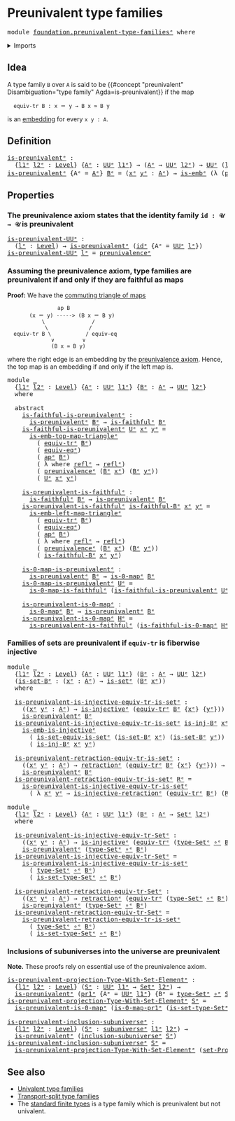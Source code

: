 # Preunivalent type families

<pre class="Agda"><a id="39" class="Keyword">module</a> <a id="46" href="foundation.preunivalent-type-families%25E1%25B5%2589.html" class="Module">foundation.preunivalent-type-familiesᵉ</a> <a id="85" class="Keyword">where</a>
</pre>
<details><summary>Imports</summary>

<pre class="Agda"><a id="141" class="Keyword">open</a> <a id="146" class="Keyword">import</a> <a id="153" href="foundation.0-maps%25E1%25B5%2589.html" class="Module">foundation.0-mapsᵉ</a>
<a id="172" class="Keyword">open</a> <a id="177" class="Keyword">import</a> <a id="184" href="foundation.action-on-identifications-functions%25E1%25B5%2589.html" class="Module">foundation.action-on-identifications-functionsᵉ</a>
<a id="232" class="Keyword">open</a> <a id="237" class="Keyword">import</a> <a id="244" href="foundation.dependent-pair-types%25E1%25B5%2589.html" class="Module">foundation.dependent-pair-typesᵉ</a>
<a id="277" class="Keyword">open</a> <a id="282" class="Keyword">import</a> <a id="289" href="foundation.embeddings%25E1%25B5%2589.html" class="Module">foundation.embeddingsᵉ</a>
<a id="312" class="Keyword">open</a> <a id="317" class="Keyword">import</a> <a id="324" href="foundation.equivalence-injective-type-families%25E1%25B5%2589.html" class="Module">foundation.equivalence-injective-type-familiesᵉ</a>
<a id="372" class="Keyword">open</a> <a id="377" class="Keyword">import</a> <a id="384" href="foundation.faithful-maps%25E1%25B5%2589.html" class="Module">foundation.faithful-mapsᵉ</a>
<a id="410" class="Keyword">open</a> <a id="415" class="Keyword">import</a> <a id="422" href="foundation.function-types%25E1%25B5%2589.html" class="Module">foundation.function-typesᵉ</a>
<a id="449" class="Keyword">open</a> <a id="454" class="Keyword">import</a> <a id="461" href="foundation.injective-maps%25E1%25B5%2589.html" class="Module">foundation.injective-mapsᵉ</a>
<a id="488" class="Keyword">open</a> <a id="493" class="Keyword">import</a> <a id="500" href="foundation.preunivalence%25E1%25B5%2589.html" class="Module">foundation.preunivalenceᵉ</a>
<a id="526" class="Keyword">open</a> <a id="531" class="Keyword">import</a> <a id="538" href="foundation.retractions%25E1%25B5%2589.html" class="Module">foundation.retractionsᵉ</a>
<a id="562" class="Keyword">open</a> <a id="567" class="Keyword">import</a> <a id="574" href="foundation.sets%25E1%25B5%2589.html" class="Module">foundation.setsᵉ</a>
<a id="591" class="Keyword">open</a> <a id="596" class="Keyword">import</a> <a id="603" href="foundation.subuniverses%25E1%25B5%2589.html" class="Module">foundation.subuniversesᵉ</a>
<a id="628" class="Keyword">open</a> <a id="633" class="Keyword">import</a> <a id="640" href="foundation.transport-along-identifications%25E1%25B5%2589.html" class="Module">foundation.transport-along-identificationsᵉ</a>
<a id="684" class="Keyword">open</a> <a id="689" class="Keyword">import</a> <a id="696" href="foundation.universe-levels%25E1%25B5%2589.html" class="Module">foundation.universe-levelsᵉ</a>

<a id="725" class="Keyword">open</a> <a id="730" class="Keyword">import</a> <a id="737" href="foundation-core.equivalences%25E1%25B5%2589.html" class="Module">foundation-core.equivalencesᵉ</a>
<a id="767" class="Keyword">open</a> <a id="772" class="Keyword">import</a> <a id="779" href="foundation-core.identity-types%25E1%25B5%2589.html" class="Module">foundation-core.identity-typesᵉ</a>
<a id="811" class="Keyword">open</a> <a id="816" class="Keyword">import</a> <a id="823" href="foundation-core.univalence%25E1%25B5%2589.html" class="Module">foundation-core.univalenceᵉ</a>
</pre>
</details>

## Idea

A type family `B` over `A` is said to be
{{#concept "preunivalent" Disambiguation="type family" Agda=is-preunivalent}} if
the map

```text
  equiv-tr B : x ＝ y → B x ≃ B y
```

is an [embedding](foundation-core.embeddings.md) for every `x y : A`.

## Definition

<pre class="Agda"><a id="is-preunivalentᵉ"></a><a id="1148" href="foundation.preunivalent-type-families%25E1%25B5%2589.html#1148" class="Function">is-preunivalentᵉ</a> <a id="1165" class="Symbol">:</a>
  <a id="1169" class="Symbol">{</a><a id="1170" href="foundation.preunivalent-type-families%25E1%25B5%2589.html#1170" class="Bound">l1ᵉ</a> <a id="1174" href="foundation.preunivalent-type-families%25E1%25B5%2589.html#1174" class="Bound">l2ᵉ</a> <a id="1178" class="Symbol">:</a> <a id="1180" href="Agda.Primitive.html#742" class="Postulate">Level</a><a id="1185" class="Symbol">}</a> <a id="1187" class="Symbol">{</a><a id="1188" href="foundation.preunivalent-type-families%25E1%25B5%2589.html#1188" class="Bound">Aᵉ</a> <a id="1191" class="Symbol">:</a> <a id="1193" href="Agda.Primitive.html#429" class="Primitive">UUᵉ</a> <a id="1197" href="foundation.preunivalent-type-families%25E1%25B5%2589.html#1170" class="Bound">l1ᵉ</a><a id="1200" class="Symbol">}</a> <a id="1202" class="Symbol">→</a> <a id="1204" class="Symbol">(</a><a id="1205" href="foundation.preunivalent-type-families%25E1%25B5%2589.html#1188" class="Bound">Aᵉ</a> <a id="1208" class="Symbol">→</a> <a id="1210" href="Agda.Primitive.html#429" class="Primitive">UUᵉ</a> <a id="1214" href="foundation.preunivalent-type-families%25E1%25B5%2589.html#1174" class="Bound">l2ᵉ</a><a id="1217" class="Symbol">)</a> <a id="1219" class="Symbol">→</a> <a id="1221" href="Agda.Primitive.html#429" class="Primitive">UUᵉ</a> <a id="1225" class="Symbol">(</a><a id="1226" href="foundation.preunivalent-type-families%25E1%25B5%2589.html#1170" class="Bound">l1ᵉ</a> <a id="1230" href="Agda.Primitive.html#961" class="Primitive Operator">⊔</a> <a id="1232" href="foundation.preunivalent-type-families%25E1%25B5%2589.html#1174" class="Bound">l2ᵉ</a><a id="1235" class="Symbol">)</a>
<a id="1237" href="foundation.preunivalent-type-families%25E1%25B5%2589.html#1148" class="Function">is-preunivalentᵉ</a> <a id="1254" class="Symbol">{</a><a id="1255" class="Argument">Aᵉ</a> <a id="1258" class="Symbol">=</a> <a id="1260" href="foundation.preunivalent-type-families%25E1%25B5%2589.html#1260" class="Bound">Aᵉ</a><a id="1262" class="Symbol">}</a> <a id="1264" href="foundation.preunivalent-type-families%25E1%25B5%2589.html#1264" class="Bound">Bᵉ</a> <a id="1267" class="Symbol">=</a> <a id="1269" class="Symbol">(</a><a id="1270" href="foundation.preunivalent-type-families%25E1%25B5%2589.html#1270" class="Bound">xᵉ</a> <a id="1273" href="foundation.preunivalent-type-families%25E1%25B5%2589.html#1273" class="Bound">yᵉ</a> <a id="1276" class="Symbol">:</a> <a id="1278" href="foundation.preunivalent-type-families%25E1%25B5%2589.html#1260" class="Bound">Aᵉ</a><a id="1280" class="Symbol">)</a> <a id="1282" class="Symbol">→</a> <a id="1284" href="foundation-core.embeddings%25E1%25B5%2589.html#1101" class="Function">is-embᵉ</a> <a id="1292" class="Symbol">(λ</a> <a id="1295" class="Symbol">(</a><a id="1296" href="foundation.preunivalent-type-families%25E1%25B5%2589.html#1296" class="Bound">pᵉ</a> <a id="1299" class="Symbol">:</a> <a id="1301" href="foundation.preunivalent-type-families%25E1%25B5%2589.html#1270" class="Bound">xᵉ</a> <a id="1304" href="foundation-core.identity-types%25E1%25B5%2589.html#2730" class="Function Operator">＝ᵉ</a> <a id="1307" href="foundation.preunivalent-type-families%25E1%25B5%2589.html#1273" class="Bound">yᵉ</a><a id="1309" class="Symbol">)</a> <a id="1311" class="Symbol">→</a> <a id="1313" href="foundation.transport-along-identifications%25E1%25B5%2589.html#1592" class="Function">equiv-trᵉ</a> <a id="1323" href="foundation.preunivalent-type-families%25E1%25B5%2589.html#1264" class="Bound">Bᵉ</a> <a id="1326" href="foundation.preunivalent-type-families%25E1%25B5%2589.html#1296" class="Bound">pᵉ</a><a id="1328" class="Symbol">)</a>
</pre>
## Properties

### The preunivalence axiom states that the identity family `id : 𝒰 → 𝒰` is preunivalent

<pre class="Agda"><a id="is-preunivalent-UUᵉ"></a><a id="1448" href="foundation.preunivalent-type-families%25E1%25B5%2589.html#1448" class="Function">is-preunivalent-UUᵉ</a> <a id="1468" class="Symbol">:</a>
  <a id="1472" class="Symbol">(</a><a id="1473" href="foundation.preunivalent-type-families%25E1%25B5%2589.html#1473" class="Bound">lᵉ</a> <a id="1476" class="Symbol">:</a> <a id="1478" href="Agda.Primitive.html#742" class="Postulate">Level</a><a id="1483" class="Symbol">)</a> <a id="1485" class="Symbol">→</a> <a id="1487" href="foundation.preunivalent-type-families%25E1%25B5%2589.html#1148" class="Function">is-preunivalentᵉ</a> <a id="1504" class="Symbol">(</a><a id="1505" href="foundation-core.function-types%25E1%25B5%2589.html#309" class="Function">idᵉ</a> <a id="1509" class="Symbol">{</a><a id="1510" class="Argument">Aᵉ</a> <a id="1513" class="Symbol">=</a> <a id="1515" href="Agda.Primitive.html#429" class="Primitive">UUᵉ</a> <a id="1519" href="foundation.preunivalent-type-families%25E1%25B5%2589.html#1473" class="Bound">lᵉ</a><a id="1521" class="Symbol">})</a>
<a id="1524" href="foundation.preunivalent-type-families%25E1%25B5%2589.html#1448" class="Function">is-preunivalent-UUᵉ</a> <a id="1544" href="foundation.preunivalent-type-families%25E1%25B5%2589.html#1544" class="Bound">lᵉ</a> <a id="1547" class="Symbol">=</a> <a id="1549" href="foundation.preunivalence%25E1%25B5%2589.html#3103" class="Function">preunivalenceᵉ</a>
</pre>
### Assuming the preunivalence axiom, type families are preunivalent if and only if they are faithful as maps

**Proof:** We have the
[commuting triangle of maps](foundation-core.commuting-triangles-of-maps.md)

```text
                ap B
       (x ＝ y) -----> (B x ＝ B y)
           \               /
            \             /
  equiv-tr B \           / equiv-eq
              ∨         ∨
              (B x ≃ B y)
```

where the right edge is an embedding by the
[preunivalence axiom](foundation.preunivalence.md). Hence, the top map is an
embedding if and only if the left map is.

<pre class="Agda"><a id="2166" class="Keyword">module</a> <a id="2173" href="foundation.preunivalent-type-families%25E1%25B5%2589.html#2173" class="Module">_</a>
  <a id="2177" class="Symbol">{</a><a id="2178" href="foundation.preunivalent-type-families%25E1%25B5%2589.html#2178" class="Bound">l1ᵉ</a> <a id="2182" href="foundation.preunivalent-type-families%25E1%25B5%2589.html#2182" class="Bound">l2ᵉ</a> <a id="2186" class="Symbol">:</a> <a id="2188" href="Agda.Primitive.html#742" class="Postulate">Level</a><a id="2193" class="Symbol">}</a> <a id="2195" class="Symbol">{</a><a id="2196" href="foundation.preunivalent-type-families%25E1%25B5%2589.html#2196" class="Bound">Aᵉ</a> <a id="2199" class="Symbol">:</a> <a id="2201" href="Agda.Primitive.html#429" class="Primitive">UUᵉ</a> <a id="2205" href="foundation.preunivalent-type-families%25E1%25B5%2589.html#2178" class="Bound">l1ᵉ</a><a id="2208" class="Symbol">}</a> <a id="2210" class="Symbol">{</a><a id="2211" href="foundation.preunivalent-type-families%25E1%25B5%2589.html#2211" class="Bound">Bᵉ</a> <a id="2214" class="Symbol">:</a> <a id="2216" href="foundation.preunivalent-type-families%25E1%25B5%2589.html#2196" class="Bound">Aᵉ</a> <a id="2219" class="Symbol">→</a> <a id="2221" href="Agda.Primitive.html#429" class="Primitive">UUᵉ</a> <a id="2225" href="foundation.preunivalent-type-families%25E1%25B5%2589.html#2182" class="Bound">l2ᵉ</a><a id="2228" class="Symbol">}</a>
  <a id="2232" class="Keyword">where</a>

  <a id="2241" class="Keyword">abstract</a>
    <a id="2254" href="foundation.preunivalent-type-families%25E1%25B5%2589.html#2254" class="Function">is-faithful-is-preunivalentᵉ</a> <a id="2283" class="Symbol">:</a>
      <a id="2291" href="foundation.preunivalent-type-families%25E1%25B5%2589.html#1148" class="Function">is-preunivalentᵉ</a> <a id="2308" href="foundation.preunivalent-type-families%25E1%25B5%2589.html#2211" class="Bound">Bᵉ</a> <a id="2311" class="Symbol">→</a> <a id="2313" href="foundation.faithful-maps%25E1%25B5%2589.html#1164" class="Function">is-faithfulᵉ</a> <a id="2326" href="foundation.preunivalent-type-families%25E1%25B5%2589.html#2211" class="Bound">Bᵉ</a>
    <a id="2333" href="foundation.preunivalent-type-families%25E1%25B5%2589.html#2254" class="Function">is-faithful-is-preunivalentᵉ</a> <a id="2362" href="foundation.preunivalent-type-families%25E1%25B5%2589.html#2362" class="Bound">Uᵉ</a> <a id="2365" href="foundation.preunivalent-type-families%25E1%25B5%2589.html#2365" class="Bound">xᵉ</a> <a id="2368" href="foundation.preunivalent-type-families%25E1%25B5%2589.html#2368" class="Bound">yᵉ</a> <a id="2371" class="Symbol">=</a>
      <a id="2379" href="foundation.embeddings%25E1%25B5%2589.html#4648" class="Function">is-emb-top-map-triangleᵉ</a>
        <a id="2412" class="Symbol">(</a> <a id="2414" href="foundation.transport-along-identifications%25E1%25B5%2589.html#1592" class="Function">equiv-trᵉ</a> <a id="2424" href="foundation.preunivalent-type-families%25E1%25B5%2589.html#2211" class="Bound">Bᵉ</a><a id="2426" class="Symbol">)</a>
        <a id="2436" class="Symbol">(</a> <a id="2438" href="foundation-core.univalence%25E1%25B5%2589.html#1464" class="Function">equiv-eqᵉ</a><a id="2447" class="Symbol">)</a>
        <a id="2457" class="Symbol">(</a> <a id="2459" href="foundation.action-on-identifications-functions%25E1%25B5%2589.html#735" class="Function">apᵉ</a> <a id="2463" href="foundation.preunivalent-type-families%25E1%25B5%2589.html#2211" class="Bound">Bᵉ</a><a id="2465" class="Symbol">)</a>
        <a id="2475" class="Symbol">(</a> <a id="2477" class="Symbol">λ</a> <a id="2479" class="Keyword">where</a> <a id="2485" href="foundation-core.identity-types%25E1%25B5%2589.html#2694" class="InductiveConstructor">reflᵉ</a> <a id="2491" class="Symbol">→</a> <a id="2493" href="foundation-core.identity-types%25E1%25B5%2589.html#2694" class="InductiveConstructor">reflᵉ</a><a id="2498" class="Symbol">)</a>
        <a id="2508" class="Symbol">(</a> <a id="2510" href="foundation.preunivalence%25E1%25B5%2589.html#3103" class="Function">preunivalenceᵉ</a> <a id="2525" class="Symbol">(</a><a id="2526" href="foundation.preunivalent-type-families%25E1%25B5%2589.html#2211" class="Bound">Bᵉ</a> <a id="2529" href="foundation.preunivalent-type-families%25E1%25B5%2589.html#2365" class="Bound">xᵉ</a><a id="2531" class="Symbol">)</a> <a id="2533" class="Symbol">(</a><a id="2534" href="foundation.preunivalent-type-families%25E1%25B5%2589.html#2211" class="Bound">Bᵉ</a> <a id="2537" href="foundation.preunivalent-type-families%25E1%25B5%2589.html#2368" class="Bound">yᵉ</a><a id="2539" class="Symbol">))</a>
        <a id="2550" class="Symbol">(</a> <a id="2552" href="foundation.preunivalent-type-families%25E1%25B5%2589.html#2362" class="Bound">Uᵉ</a> <a id="2555" href="foundation.preunivalent-type-families%25E1%25B5%2589.html#2365" class="Bound">xᵉ</a> <a id="2558" href="foundation.preunivalent-type-families%25E1%25B5%2589.html#2368" class="Bound">yᵉ</a><a id="2560" class="Symbol">)</a>

    <a id="2567" href="foundation.preunivalent-type-families%25E1%25B5%2589.html#2567" class="Function">is-preunivalent-is-faithfulᵉ</a> <a id="2596" class="Symbol">:</a>
      <a id="2604" href="foundation.faithful-maps%25E1%25B5%2589.html#1164" class="Function">is-faithfulᵉ</a> <a id="2617" href="foundation.preunivalent-type-families%25E1%25B5%2589.html#2211" class="Bound">Bᵉ</a> <a id="2620" class="Symbol">→</a> <a id="2622" href="foundation.preunivalent-type-families%25E1%25B5%2589.html#1148" class="Function">is-preunivalentᵉ</a> <a id="2639" href="foundation.preunivalent-type-families%25E1%25B5%2589.html#2211" class="Bound">Bᵉ</a>
    <a id="2646" href="foundation.preunivalent-type-families%25E1%25B5%2589.html#2567" class="Function">is-preunivalent-is-faithfulᵉ</a> <a id="2675" href="foundation.preunivalent-type-families%25E1%25B5%2589.html#2675" class="Bound">is-faithful-Bᵉ</a> <a id="2690" href="foundation.preunivalent-type-families%25E1%25B5%2589.html#2690" class="Bound">xᵉ</a> <a id="2693" href="foundation.preunivalent-type-families%25E1%25B5%2589.html#2693" class="Bound">yᵉ</a> <a id="2696" class="Symbol">=</a>
      <a id="2704" href="foundation.embeddings%25E1%25B5%2589.html#3662" class="Function">is-emb-left-map-triangleᵉ</a>
        <a id="2738" class="Symbol">(</a> <a id="2740" href="foundation.transport-along-identifications%25E1%25B5%2589.html#1592" class="Function">equiv-trᵉ</a> <a id="2750" href="foundation.preunivalent-type-families%25E1%25B5%2589.html#2211" class="Bound">Bᵉ</a><a id="2752" class="Symbol">)</a>
        <a id="2762" class="Symbol">(</a> <a id="2764" href="foundation-core.univalence%25E1%25B5%2589.html#1464" class="Function">equiv-eqᵉ</a><a id="2773" class="Symbol">)</a>
        <a id="2783" class="Symbol">(</a> <a id="2785" href="foundation.action-on-identifications-functions%25E1%25B5%2589.html#735" class="Function">apᵉ</a> <a id="2789" href="foundation.preunivalent-type-families%25E1%25B5%2589.html#2211" class="Bound">Bᵉ</a><a id="2791" class="Symbol">)</a>
        <a id="2801" class="Symbol">(</a> <a id="2803" class="Symbol">λ</a> <a id="2805" class="Keyword">where</a> <a id="2811" href="foundation-core.identity-types%25E1%25B5%2589.html#2694" class="InductiveConstructor">reflᵉ</a> <a id="2817" class="Symbol">→</a> <a id="2819" href="foundation-core.identity-types%25E1%25B5%2589.html#2694" class="InductiveConstructor">reflᵉ</a><a id="2824" class="Symbol">)</a>
        <a id="2834" class="Symbol">(</a> <a id="2836" href="foundation.preunivalence%25E1%25B5%2589.html#3103" class="Function">preunivalenceᵉ</a> <a id="2851" class="Symbol">(</a><a id="2852" href="foundation.preunivalent-type-families%25E1%25B5%2589.html#2211" class="Bound">Bᵉ</a> <a id="2855" href="foundation.preunivalent-type-families%25E1%25B5%2589.html#2690" class="Bound">xᵉ</a><a id="2857" class="Symbol">)</a> <a id="2859" class="Symbol">(</a><a id="2860" href="foundation.preunivalent-type-families%25E1%25B5%2589.html#2211" class="Bound">Bᵉ</a> <a id="2863" href="foundation.preunivalent-type-families%25E1%25B5%2589.html#2693" class="Bound">yᵉ</a><a id="2865" class="Symbol">))</a>
        <a id="2876" class="Symbol">(</a> <a id="2878" href="foundation.preunivalent-type-families%25E1%25B5%2589.html#2675" class="Bound">is-faithful-Bᵉ</a> <a id="2893" href="foundation.preunivalent-type-families%25E1%25B5%2589.html#2690" class="Bound">xᵉ</a> <a id="2896" href="foundation.preunivalent-type-families%25E1%25B5%2589.html#2693" class="Bound">yᵉ</a><a id="2898" class="Symbol">)</a>

    <a id="2905" href="foundation.preunivalent-type-families%25E1%25B5%2589.html#2905" class="Function">is-0-map-is-preunivalentᵉ</a> <a id="2931" class="Symbol">:</a>
      <a id="2939" href="foundation.preunivalent-type-families%25E1%25B5%2589.html#1148" class="Function">is-preunivalentᵉ</a> <a id="2956" href="foundation.preunivalent-type-families%25E1%25B5%2589.html#2211" class="Bound">Bᵉ</a> <a id="2959" class="Symbol">→</a> <a id="2961" href="foundation.0-maps%25E1%25B5%2589.html#852" class="Function">is-0-mapᵉ</a> <a id="2971" href="foundation.preunivalent-type-families%25E1%25B5%2589.html#2211" class="Bound">Bᵉ</a>
    <a id="2978" href="foundation.preunivalent-type-families%25E1%25B5%2589.html#2905" class="Function">is-0-map-is-preunivalentᵉ</a> <a id="3004" href="foundation.preunivalent-type-families%25E1%25B5%2589.html#3004" class="Bound">Uᵉ</a> <a id="3007" class="Symbol">=</a>
      <a id="3015" href="foundation.faithful-maps%25E1%25B5%2589.html#3312" class="Function">is-0-map-is-faithfulᵉ</a> <a id="3037" class="Symbol">(</a><a id="3038" href="foundation.preunivalent-type-families%25E1%25B5%2589.html#2254" class="Function">is-faithful-is-preunivalentᵉ</a> <a id="3067" href="foundation.preunivalent-type-families%25E1%25B5%2589.html#3004" class="Bound">Uᵉ</a><a id="3069" class="Symbol">)</a>

    <a id="3076" href="foundation.preunivalent-type-families%25E1%25B5%2589.html#3076" class="Function">is-preunivalent-is-0-mapᵉ</a> <a id="3102" class="Symbol">:</a>
      <a id="3110" href="foundation.0-maps%25E1%25B5%2589.html#852" class="Function">is-0-mapᵉ</a> <a id="3120" href="foundation.preunivalent-type-families%25E1%25B5%2589.html#2211" class="Bound">Bᵉ</a> <a id="3123" class="Symbol">→</a> <a id="3125" href="foundation.preunivalent-type-families%25E1%25B5%2589.html#1148" class="Function">is-preunivalentᵉ</a> <a id="3142" href="foundation.preunivalent-type-families%25E1%25B5%2589.html#2211" class="Bound">Bᵉ</a>
    <a id="3149" href="foundation.preunivalent-type-families%25E1%25B5%2589.html#3076" class="Function">is-preunivalent-is-0-mapᵉ</a> <a id="3175" href="foundation.preunivalent-type-families%25E1%25B5%2589.html#3175" class="Bound">Hᵉ</a> <a id="3178" class="Symbol">=</a>
      <a id="3186" href="foundation.preunivalent-type-families%25E1%25B5%2589.html#2567" class="Function">is-preunivalent-is-faithfulᵉ</a> <a id="3215" class="Symbol">(</a><a id="3216" href="foundation.faithful-maps%25E1%25B5%2589.html#3497" class="Function">is-faithful-is-0-mapᵉ</a> <a id="3238" href="foundation.preunivalent-type-families%25E1%25B5%2589.html#3175" class="Bound">Hᵉ</a><a id="3240" class="Symbol">)</a>
</pre>
### Families of sets are preunivalent if `equiv-tr` is fiberwise injective

<pre class="Agda"><a id="3331" class="Keyword">module</a> <a id="3338" href="foundation.preunivalent-type-families%25E1%25B5%2589.html#3338" class="Module">_</a>
  <a id="3342" class="Symbol">{</a><a id="3343" href="foundation.preunivalent-type-families%25E1%25B5%2589.html#3343" class="Bound">l1ᵉ</a> <a id="3347" href="foundation.preunivalent-type-families%25E1%25B5%2589.html#3347" class="Bound">l2ᵉ</a> <a id="3351" class="Symbol">:</a> <a id="3353" href="Agda.Primitive.html#742" class="Postulate">Level</a><a id="3358" class="Symbol">}</a> <a id="3360" class="Symbol">{</a><a id="3361" href="foundation.preunivalent-type-families%25E1%25B5%2589.html#3361" class="Bound">Aᵉ</a> <a id="3364" class="Symbol">:</a> <a id="3366" href="Agda.Primitive.html#429" class="Primitive">UUᵉ</a> <a id="3370" href="foundation.preunivalent-type-families%25E1%25B5%2589.html#3343" class="Bound">l1ᵉ</a><a id="3373" class="Symbol">}</a> <a id="3375" class="Symbol">(</a><a id="3376" href="foundation.preunivalent-type-families%25E1%25B5%2589.html#3376" class="Bound">Bᵉ</a> <a id="3379" class="Symbol">:</a> <a id="3381" href="foundation.preunivalent-type-families%25E1%25B5%2589.html#3361" class="Bound">Aᵉ</a> <a id="3384" class="Symbol">→</a> <a id="3386" href="Agda.Primitive.html#429" class="Primitive">UUᵉ</a> <a id="3390" href="foundation.preunivalent-type-families%25E1%25B5%2589.html#3347" class="Bound">l2ᵉ</a><a id="3393" class="Symbol">)</a>
  <a id="3397" class="Symbol">(</a><a id="3398" href="foundation.preunivalent-type-families%25E1%25B5%2589.html#3398" class="Bound">is-set-Bᵉ</a> <a id="3408" class="Symbol">:</a> <a id="3410" class="Symbol">(</a><a id="3411" href="foundation.preunivalent-type-families%25E1%25B5%2589.html#3411" class="Bound">xᵉ</a> <a id="3414" class="Symbol">:</a> <a id="3416" href="foundation.preunivalent-type-families%25E1%25B5%2589.html#3361" class="Bound">Aᵉ</a><a id="3418" class="Symbol">)</a> <a id="3420" class="Symbol">→</a> <a id="3422" href="foundation-core.sets%25E1%25B5%2589.html#807" class="Function">is-setᵉ</a> <a id="3430" class="Symbol">(</a><a id="3431" href="foundation.preunivalent-type-families%25E1%25B5%2589.html#3376" class="Bound">Bᵉ</a> <a id="3434" href="foundation.preunivalent-type-families%25E1%25B5%2589.html#3411" class="Bound">xᵉ</a><a id="3436" class="Symbol">))</a>
  <a id="3441" class="Keyword">where</a>

  <a id="3450" href="foundation.preunivalent-type-families%25E1%25B5%2589.html#3450" class="Function">is-preunivalent-is-injective-equiv-tr-is-setᵉ</a> <a id="3496" class="Symbol">:</a>
    <a id="3502" class="Symbol">((</a><a id="3504" href="foundation.preunivalent-type-families%25E1%25B5%2589.html#3504" class="Bound">xᵉ</a> <a id="3507" href="foundation.preunivalent-type-families%25E1%25B5%2589.html#3507" class="Bound">yᵉ</a> <a id="3510" class="Symbol">:</a> <a id="3512" href="foundation.preunivalent-type-families%25E1%25B5%2589.html#3361" class="Bound">Aᵉ</a><a id="3514" class="Symbol">)</a> <a id="3516" class="Symbol">→</a> <a id="3518" href="foundation-core.injective-maps%25E1%25B5%2589.html#1002" class="Function">is-injectiveᵉ</a> <a id="3532" class="Symbol">(</a><a id="3533" href="foundation.transport-along-identifications%25E1%25B5%2589.html#1592" class="Function">equiv-trᵉ</a> <a id="3543" href="foundation.preunivalent-type-families%25E1%25B5%2589.html#3376" class="Bound">Bᵉ</a> <a id="3546" class="Symbol">{</a><a id="3547" href="foundation.preunivalent-type-families%25E1%25B5%2589.html#3504" class="Bound">xᵉ</a><a id="3549" class="Symbol">}</a> <a id="3551" class="Symbol">{</a><a id="3552" href="foundation.preunivalent-type-families%25E1%25B5%2589.html#3507" class="Bound">yᵉ</a><a id="3554" class="Symbol">}))</a> <a id="3558" class="Symbol">→</a>
    <a id="3564" href="foundation.preunivalent-type-families%25E1%25B5%2589.html#1148" class="Function">is-preunivalentᵉ</a> <a id="3581" href="foundation.preunivalent-type-families%25E1%25B5%2589.html#3376" class="Bound">Bᵉ</a>
  <a id="3586" href="foundation.preunivalent-type-families%25E1%25B5%2589.html#3450" class="Function">is-preunivalent-is-injective-equiv-tr-is-setᵉ</a> <a id="3632" href="foundation.preunivalent-type-families%25E1%25B5%2589.html#3632" class="Bound">is-inj-Bᵉ</a> <a id="3642" href="foundation.preunivalent-type-families%25E1%25B5%2589.html#3642" class="Bound">xᵉ</a> <a id="3645" href="foundation.preunivalent-type-families%25E1%25B5%2589.html#3645" class="Bound">yᵉ</a> <a id="3648" class="Symbol">=</a>
    <a id="3654" href="foundation.injective-maps%25E1%25B5%2589.html#1982" class="Function">is-emb-is-injectiveᵉ</a>
      <a id="3681" class="Symbol">(</a> <a id="3683" href="foundation-core.sets%25E1%25B5%2589.html#4713" class="Function">is-set-equiv-is-setᵉ</a> <a id="3704" class="Symbol">(</a><a id="3705" href="foundation.preunivalent-type-families%25E1%25B5%2589.html#3398" class="Bound">is-set-Bᵉ</a> <a id="3715" href="foundation.preunivalent-type-families%25E1%25B5%2589.html#3642" class="Bound">xᵉ</a><a id="3717" class="Symbol">)</a> <a id="3719" class="Symbol">(</a><a id="3720" href="foundation.preunivalent-type-families%25E1%25B5%2589.html#3398" class="Bound">is-set-Bᵉ</a> <a id="3730" href="foundation.preunivalent-type-families%25E1%25B5%2589.html#3645" class="Bound">yᵉ</a><a id="3732" class="Symbol">))</a>
      <a id="3741" class="Symbol">(</a> <a id="3743" href="foundation.preunivalent-type-families%25E1%25B5%2589.html#3632" class="Bound">is-inj-Bᵉ</a> <a id="3753" href="foundation.preunivalent-type-families%25E1%25B5%2589.html#3642" class="Bound">xᵉ</a> <a id="3756" href="foundation.preunivalent-type-families%25E1%25B5%2589.html#3645" class="Bound">yᵉ</a><a id="3758" class="Symbol">)</a>

  <a id="3763" href="foundation.preunivalent-type-families%25E1%25B5%2589.html#3763" class="Function">is-preunivalent-retraction-equiv-tr-is-setᵉ</a> <a id="3807" class="Symbol">:</a>
    <a id="3813" class="Symbol">((</a><a id="3815" href="foundation.preunivalent-type-families%25E1%25B5%2589.html#3815" class="Bound">xᵉ</a> <a id="3818" href="foundation.preunivalent-type-families%25E1%25B5%2589.html#3818" class="Bound">yᵉ</a> <a id="3821" class="Symbol">:</a> <a id="3823" href="foundation.preunivalent-type-families%25E1%25B5%2589.html#3361" class="Bound">Aᵉ</a><a id="3825" class="Symbol">)</a> <a id="3827" class="Symbol">→</a> <a id="3829" href="foundation-core.retractions%25E1%25B5%2589.html#907" class="Function">retractionᵉ</a> <a id="3841" class="Symbol">(</a><a id="3842" href="foundation.transport-along-identifications%25E1%25B5%2589.html#1592" class="Function">equiv-trᵉ</a> <a id="3852" href="foundation.preunivalent-type-families%25E1%25B5%2589.html#3376" class="Bound">Bᵉ</a> <a id="3855" class="Symbol">{</a><a id="3856" href="foundation.preunivalent-type-families%25E1%25B5%2589.html#3815" class="Bound">xᵉ</a><a id="3858" class="Symbol">}</a> <a id="3860" class="Symbol">{</a><a id="3861" href="foundation.preunivalent-type-families%25E1%25B5%2589.html#3818" class="Bound">yᵉ</a><a id="3863" class="Symbol">}))</a> <a id="3867" class="Symbol">→</a>
    <a id="3873" href="foundation.preunivalent-type-families%25E1%25B5%2589.html#1148" class="Function">is-preunivalentᵉ</a> <a id="3890" href="foundation.preunivalent-type-families%25E1%25B5%2589.html#3376" class="Bound">Bᵉ</a>
  <a id="3895" href="foundation.preunivalent-type-families%25E1%25B5%2589.html#3763" class="Function">is-preunivalent-retraction-equiv-tr-is-setᵉ</a> <a id="3939" href="foundation.preunivalent-type-families%25E1%25B5%2589.html#3939" class="Bound">Rᵉ</a> <a id="3942" class="Symbol">=</a>
    <a id="3948" href="foundation.preunivalent-type-families%25E1%25B5%2589.html#3450" class="Function">is-preunivalent-is-injective-equiv-tr-is-setᵉ</a>
      <a id="4000" class="Symbol">(</a> <a id="4002" class="Symbol">λ</a> <a id="4004" href="foundation.preunivalent-type-families%25E1%25B5%2589.html#4004" class="Bound">xᵉ</a> <a id="4007" href="foundation.preunivalent-type-families%25E1%25B5%2589.html#4007" class="Bound">yᵉ</a> <a id="4010" class="Symbol">→</a> <a id="4012" href="foundation-core.retractions%25E1%25B5%2589.html#2681" class="Function">is-injective-retractionᵉ</a> <a id="4037" class="Symbol">(</a><a id="4038" href="foundation.transport-along-identifications%25E1%25B5%2589.html#1592" class="Function">equiv-trᵉ</a> <a id="4048" href="foundation.preunivalent-type-families%25E1%25B5%2589.html#3376" class="Bound">Bᵉ</a><a id="4050" class="Symbol">)</a> <a id="4052" class="Symbol">(</a><a id="4053" href="foundation.preunivalent-type-families%25E1%25B5%2589.html#3939" class="Bound">Rᵉ</a> <a id="4056" href="foundation.preunivalent-type-families%25E1%25B5%2589.html#4004" class="Bound">xᵉ</a> <a id="4059" href="foundation.preunivalent-type-families%25E1%25B5%2589.html#4007" class="Bound">yᵉ</a><a id="4061" class="Symbol">))</a>

<a id="4065" class="Keyword">module</a> <a id="4072" href="foundation.preunivalent-type-families%25E1%25B5%2589.html#4072" class="Module">_</a>
  <a id="4076" class="Symbol">{</a><a id="4077" href="foundation.preunivalent-type-families%25E1%25B5%2589.html#4077" class="Bound">l1ᵉ</a> <a id="4081" href="foundation.preunivalent-type-families%25E1%25B5%2589.html#4081" class="Bound">l2ᵉ</a> <a id="4085" class="Symbol">:</a> <a id="4087" href="Agda.Primitive.html#742" class="Postulate">Level</a><a id="4092" class="Symbol">}</a> <a id="4094" class="Symbol">{</a><a id="4095" href="foundation.preunivalent-type-families%25E1%25B5%2589.html#4095" class="Bound">Aᵉ</a> <a id="4098" class="Symbol">:</a> <a id="4100" href="Agda.Primitive.html#429" class="Primitive">UUᵉ</a> <a id="4104" href="foundation.preunivalent-type-families%25E1%25B5%2589.html#4077" class="Bound">l1ᵉ</a><a id="4107" class="Symbol">}</a> <a id="4109" class="Symbol">(</a><a id="4110" href="foundation.preunivalent-type-families%25E1%25B5%2589.html#4110" class="Bound">Bᵉ</a> <a id="4113" class="Symbol">:</a> <a id="4115" href="foundation.preunivalent-type-families%25E1%25B5%2589.html#4095" class="Bound">Aᵉ</a> <a id="4118" class="Symbol">→</a> <a id="4120" href="foundation-core.sets%25E1%25B5%2589.html#897" class="Function">Setᵉ</a> <a id="4125" href="foundation.preunivalent-type-families%25E1%25B5%2589.html#4081" class="Bound">l2ᵉ</a><a id="4128" class="Symbol">)</a>
  <a id="4132" class="Keyword">where</a>

  <a id="4141" href="foundation.preunivalent-type-families%25E1%25B5%2589.html#4141" class="Function">is-preunivalent-is-injective-equiv-tr-Setᵉ</a> <a id="4184" class="Symbol">:</a>
    <a id="4190" class="Symbol">((</a><a id="4192" href="foundation.preunivalent-type-families%25E1%25B5%2589.html#4192" class="Bound">xᵉ</a> <a id="4195" href="foundation.preunivalent-type-families%25E1%25B5%2589.html#4195" class="Bound">yᵉ</a> <a id="4198" class="Symbol">:</a> <a id="4200" href="foundation.preunivalent-type-families%25E1%25B5%2589.html#4095" class="Bound">Aᵉ</a><a id="4202" class="Symbol">)</a> <a id="4204" class="Symbol">→</a> <a id="4206" href="foundation-core.injective-maps%25E1%25B5%2589.html#1002" class="Function">is-injectiveᵉ</a> <a id="4220" class="Symbol">(</a><a id="4221" href="foundation.transport-along-identifications%25E1%25B5%2589.html#1592" class="Function">equiv-trᵉ</a> <a id="4231" class="Symbol">(</a><a id="4232" href="foundation-core.sets%25E1%25B5%2589.html#1014" class="Function">type-Setᵉ</a> <a id="4242" href="foundation-core.function-types%25E1%25B5%2589.html#476" class="Function Operator">∘ᵉ</a> <a id="4245" href="foundation.preunivalent-type-families%25E1%25B5%2589.html#4110" class="Bound">Bᵉ</a><a id="4247" class="Symbol">)</a> <a id="4249" class="Symbol">{</a><a id="4250" href="foundation.preunivalent-type-families%25E1%25B5%2589.html#4192" class="Bound">xᵉ</a><a id="4252" class="Symbol">}</a> <a id="4254" class="Symbol">{</a><a id="4255" href="foundation.preunivalent-type-families%25E1%25B5%2589.html#4195" class="Bound">yᵉ</a><a id="4257" class="Symbol">}))</a> <a id="4261" class="Symbol">→</a>
    <a id="4267" href="foundation.preunivalent-type-families%25E1%25B5%2589.html#1148" class="Function">is-preunivalentᵉ</a> <a id="4284" class="Symbol">(</a><a id="4285" href="foundation-core.sets%25E1%25B5%2589.html#1014" class="Function">type-Setᵉ</a> <a id="4295" href="foundation-core.function-types%25E1%25B5%2589.html#476" class="Function Operator">∘ᵉ</a> <a id="4298" href="foundation.preunivalent-type-families%25E1%25B5%2589.html#4110" class="Bound">Bᵉ</a><a id="4300" class="Symbol">)</a>
  <a id="4304" href="foundation.preunivalent-type-families%25E1%25B5%2589.html#4141" class="Function">is-preunivalent-is-injective-equiv-tr-Setᵉ</a> <a id="4347" class="Symbol">=</a>
    <a id="4353" href="foundation.preunivalent-type-families%25E1%25B5%2589.html#3450" class="Function">is-preunivalent-is-injective-equiv-tr-is-setᵉ</a>
      <a id="4405" class="Symbol">(</a> <a id="4407" href="foundation-core.sets%25E1%25B5%2589.html#1014" class="Function">type-Setᵉ</a> <a id="4417" href="foundation-core.function-types%25E1%25B5%2589.html#476" class="Function Operator">∘ᵉ</a> <a id="4420" href="foundation.preunivalent-type-families%25E1%25B5%2589.html#4110" class="Bound">Bᵉ</a><a id="4422" class="Symbol">)</a>
      <a id="4430" class="Symbol">(</a> <a id="4432" href="foundation-core.sets%25E1%25B5%2589.html#1071" class="Function">is-set-type-Setᵉ</a> <a id="4449" href="foundation-core.function-types%25E1%25B5%2589.html#476" class="Function Operator">∘ᵉ</a> <a id="4452" href="foundation.preunivalent-type-families%25E1%25B5%2589.html#4110" class="Bound">Bᵉ</a><a id="4454" class="Symbol">)</a>

  <a id="4459" href="foundation.preunivalent-type-families%25E1%25B5%2589.html#4459" class="Function">is-preunivalent-retraction-equiv-tr-Setᵉ</a> <a id="4500" class="Symbol">:</a>
    <a id="4506" class="Symbol">((</a><a id="4508" href="foundation.preunivalent-type-families%25E1%25B5%2589.html#4508" class="Bound">xᵉ</a> <a id="4511" href="foundation.preunivalent-type-families%25E1%25B5%2589.html#4511" class="Bound">yᵉ</a> <a id="4514" class="Symbol">:</a> <a id="4516" href="foundation.preunivalent-type-families%25E1%25B5%2589.html#4095" class="Bound">Aᵉ</a><a id="4518" class="Symbol">)</a> <a id="4520" class="Symbol">→</a> <a id="4522" href="foundation-core.retractions%25E1%25B5%2589.html#907" class="Function">retractionᵉ</a> <a id="4534" class="Symbol">(</a><a id="4535" href="foundation.transport-along-identifications%25E1%25B5%2589.html#1592" class="Function">equiv-trᵉ</a> <a id="4545" class="Symbol">(</a><a id="4546" href="foundation-core.sets%25E1%25B5%2589.html#1014" class="Function">type-Setᵉ</a> <a id="4556" href="foundation-core.function-types%25E1%25B5%2589.html#476" class="Function Operator">∘ᵉ</a> <a id="4559" href="foundation.preunivalent-type-families%25E1%25B5%2589.html#4110" class="Bound">Bᵉ</a><a id="4561" class="Symbol">)</a> <a id="4563" class="Symbol">{</a><a id="4564" href="foundation.preunivalent-type-families%25E1%25B5%2589.html#4508" class="Bound">xᵉ</a><a id="4566" class="Symbol">}</a> <a id="4568" class="Symbol">{</a><a id="4569" href="foundation.preunivalent-type-families%25E1%25B5%2589.html#4511" class="Bound">yᵉ</a><a id="4571" class="Symbol">}))</a> <a id="4575" class="Symbol">→</a>
    <a id="4581" href="foundation.preunivalent-type-families%25E1%25B5%2589.html#1148" class="Function">is-preunivalentᵉ</a> <a id="4598" class="Symbol">(</a><a id="4599" href="foundation-core.sets%25E1%25B5%2589.html#1014" class="Function">type-Setᵉ</a> <a id="4609" href="foundation-core.function-types%25E1%25B5%2589.html#476" class="Function Operator">∘ᵉ</a> <a id="4612" href="foundation.preunivalent-type-families%25E1%25B5%2589.html#4110" class="Bound">Bᵉ</a><a id="4614" class="Symbol">)</a>
  <a id="4618" href="foundation.preunivalent-type-families%25E1%25B5%2589.html#4459" class="Function">is-preunivalent-retraction-equiv-tr-Setᵉ</a> <a id="4659" class="Symbol">=</a>
    <a id="4665" href="foundation.preunivalent-type-families%25E1%25B5%2589.html#3763" class="Function">is-preunivalent-retraction-equiv-tr-is-setᵉ</a>
      <a id="4715" class="Symbol">(</a> <a id="4717" href="foundation-core.sets%25E1%25B5%2589.html#1014" class="Function">type-Setᵉ</a> <a id="4727" href="foundation-core.function-types%25E1%25B5%2589.html#476" class="Function Operator">∘ᵉ</a> <a id="4730" href="foundation.preunivalent-type-families%25E1%25B5%2589.html#4110" class="Bound">Bᵉ</a><a id="4732" class="Symbol">)</a>
      <a id="4740" class="Symbol">(</a> <a id="4742" href="foundation-core.sets%25E1%25B5%2589.html#1071" class="Function">is-set-type-Setᵉ</a> <a id="4759" href="foundation-core.function-types%25E1%25B5%2589.html#476" class="Function Operator">∘ᵉ</a> <a id="4762" href="foundation.preunivalent-type-families%25E1%25B5%2589.html#4110" class="Bound">Bᵉ</a><a id="4764" class="Symbol">)</a>
</pre>
### Inclusions of subuniverses into the universe are preunivalent

**Note.** These proofs rely on essential use of the preunivalence axiom.

<pre class="Agda"><a id="is-preunivalent-projection-Type-With-Set-Elementᵉ"></a><a id="4920" href="foundation.preunivalent-type-families%25E1%25B5%2589.html#4920" class="Function">is-preunivalent-projection-Type-With-Set-Elementᵉ</a> <a id="4970" class="Symbol">:</a>
  <a id="4974" class="Symbol">{</a><a id="4975" href="foundation.preunivalent-type-families%25E1%25B5%2589.html#4975" class="Bound">l1ᵉ</a> <a id="4979" href="foundation.preunivalent-type-families%25E1%25B5%2589.html#4979" class="Bound">l2ᵉ</a> <a id="4983" class="Symbol">:</a> <a id="4985" href="Agda.Primitive.html#742" class="Postulate">Level</a><a id="4990" class="Symbol">}</a> <a id="4992" class="Symbol">(</a><a id="4993" href="foundation.preunivalent-type-families%25E1%25B5%2589.html#4993" class="Bound">Sᵉ</a> <a id="4996" class="Symbol">:</a> <a id="4998" href="Agda.Primitive.html#429" class="Primitive">UUᵉ</a> <a id="5002" href="foundation.preunivalent-type-families%25E1%25B5%2589.html#4975" class="Bound">l1ᵉ</a> <a id="5006" class="Symbol">→</a> <a id="5008" href="foundation-core.sets%25E1%25B5%2589.html#897" class="Function">Setᵉ</a> <a id="5013" href="foundation.preunivalent-type-families%25E1%25B5%2589.html#4979" class="Bound">l2ᵉ</a><a id="5016" class="Symbol">)</a> <a id="5018" class="Symbol">→</a>
  <a id="5022" href="foundation.preunivalent-type-families%25E1%25B5%2589.html#1148" class="Function">is-preunivalentᵉ</a> <a id="5039" class="Symbol">(</a><a id="5040" href="foundation.dependent-pair-types%25E1%25B5%2589.html#697" class="Field">pr1ᵉ</a> <a id="5045" class="Symbol">{</a><a id="5046" class="Argument">Aᵉ</a> <a id="5049" class="Symbol">=</a> <a id="5051" href="Agda.Primitive.html#429" class="Primitive">UUᵉ</a> <a id="5055" href="foundation.preunivalent-type-families%25E1%25B5%2589.html#4975" class="Bound">l1ᵉ</a><a id="5058" class="Symbol">}</a> <a id="5060" class="Symbol">{</a><a id="5061" class="Argument">Bᵉ</a> <a id="5064" class="Symbol">=</a> <a id="5066" href="foundation-core.sets%25E1%25B5%2589.html#1014" class="Function">type-Setᵉ</a> <a id="5076" href="foundation-core.function-types%25E1%25B5%2589.html#476" class="Function Operator">∘ᵉ</a> <a id="5079" href="foundation.preunivalent-type-families%25E1%25B5%2589.html#4993" class="Bound">Sᵉ</a><a id="5081" class="Symbol">})</a>
<a id="5084" href="foundation.preunivalent-type-families%25E1%25B5%2589.html#4920" class="Function">is-preunivalent-projection-Type-With-Set-Elementᵉ</a> <a id="5134" href="foundation.preunivalent-type-families%25E1%25B5%2589.html#5134" class="Bound">Sᵉ</a> <a id="5137" class="Symbol">=</a>
  <a id="5141" href="foundation.preunivalent-type-families%25E1%25B5%2589.html#3076" class="Function">is-preunivalent-is-0-mapᵉ</a> <a id="5167" class="Symbol">(</a><a id="5168" href="foundation.0-maps%25E1%25B5%2589.html#1459" class="Function">is-0-map-pr1ᵉ</a> <a id="5182" class="Symbol">(</a><a id="5183" href="foundation-core.sets%25E1%25B5%2589.html#1071" class="Function">is-set-type-Setᵉ</a> <a id="5200" href="foundation-core.function-types%25E1%25B5%2589.html#476" class="Function Operator">∘ᵉ</a> <a id="5203" href="foundation.preunivalent-type-families%25E1%25B5%2589.html#5134" class="Bound">Sᵉ</a><a id="5205" class="Symbol">))</a>

<a id="is-preunivalent-inclusion-subuniverseᵉ"></a><a id="5209" href="foundation.preunivalent-type-families%25E1%25B5%2589.html#5209" class="Function">is-preunivalent-inclusion-subuniverseᵉ</a> <a id="5248" class="Symbol">:</a>
  <a id="5252" class="Symbol">{</a><a id="5253" href="foundation.preunivalent-type-families%25E1%25B5%2589.html#5253" class="Bound">l1ᵉ</a> <a id="5257" href="foundation.preunivalent-type-families%25E1%25B5%2589.html#5257" class="Bound">l2ᵉ</a> <a id="5261" class="Symbol">:</a> <a id="5263" href="Agda.Primitive.html#742" class="Postulate">Level</a><a id="5268" class="Symbol">}</a> <a id="5270" class="Symbol">(</a><a id="5271" href="foundation.preunivalent-type-families%25E1%25B5%2589.html#5271" class="Bound">Sᵉ</a> <a id="5274" class="Symbol">:</a> <a id="5276" href="foundation.subuniverses%25E1%25B5%2589.html#1146" class="Function">subuniverseᵉ</a> <a id="5289" href="foundation.preunivalent-type-families%25E1%25B5%2589.html#5253" class="Bound">l1ᵉ</a> <a id="5293" href="foundation.preunivalent-type-families%25E1%25B5%2589.html#5257" class="Bound">l2ᵉ</a><a id="5296" class="Symbol">)</a> <a id="5298" class="Symbol">→</a>
  <a id="5302" href="foundation.preunivalent-type-families%25E1%25B5%2589.html#1148" class="Function">is-preunivalentᵉ</a> <a id="5319" class="Symbol">(</a><a id="5320" href="foundation.subuniverses%25E1%25B5%2589.html#1816" class="Function">inclusion-subuniverseᵉ</a> <a id="5343" href="foundation.preunivalent-type-families%25E1%25B5%2589.html#5271" class="Bound">Sᵉ</a><a id="5345" class="Symbol">)</a>
<a id="5347" href="foundation.preunivalent-type-families%25E1%25B5%2589.html#5209" class="Function">is-preunivalent-inclusion-subuniverseᵉ</a> <a id="5386" href="foundation.preunivalent-type-families%25E1%25B5%2589.html#5386" class="Bound">Sᵉ</a> <a id="5389" class="Symbol">=</a>
  <a id="5393" href="foundation.preunivalent-type-families%25E1%25B5%2589.html#4920" class="Function">is-preunivalent-projection-Type-With-Set-Elementᵉ</a> <a id="5443" class="Symbol">(</a><a id="5444" href="foundation-core.sets%25E1%25B5%2589.html#3812" class="Function">set-Propᵉ</a> <a id="5454" href="foundation-core.function-types%25E1%25B5%2589.html#476" class="Function Operator">∘ᵉ</a> <a id="5457" href="foundation.preunivalent-type-families%25E1%25B5%2589.html#5386" class="Bound">Sᵉ</a><a id="5459" class="Symbol">)</a>
</pre>
## See also

- [Univalent type families](foundation.univalent-type-families.md)
- [Transport-split type families](foundation.transport-split-type-families.md)
- The [standard finite types](univalent-combinatorics.standard-finite-types.md)
  is a type family which is preunivalent but not univalent.